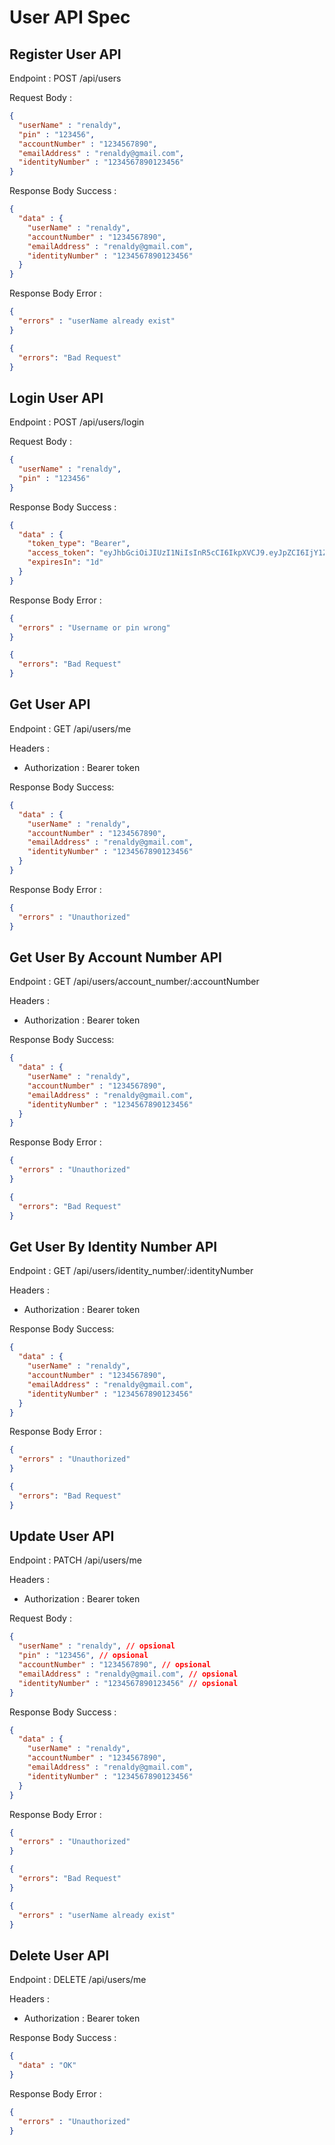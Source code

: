 # User API Spec

## Register User API

Endpoint :  POST /api/users 

Request Body :

```json
{
  "userName" : "renaldy",
  "pin" : "123456",
  "accountNumber" : "1234567890",
  "emailAddress" : "renaldy@gmail.com",
  "identityNumber" : "1234567890123456"
}
```

Response Body Success :

```json
{
  "data" : {
    "userName" : "renaldy",
    "accountNumber" : "1234567890",
    "emailAddress" : "renaldy@gmail.com",
    "identityNumber" : "1234567890123456"
  }
}
```

Response Body Error : 

```json
{
  "errors" : "userName already exist"
}
```
```json
{
  "errors": "Bad Request"
}
```

## Login User API

Endpoint : POST /api/users/login

Request Body :

```json
{
  "userName" : "renaldy",
  "pin" : "123456"
}
```

Response Body Success : 

```json
{
  "data" : {
    "token_type": "Bearer",
    "access_token": "eyJhbGciOiJIUzI1NiIsInR5cCI6IkpXVCJ9.eyJpZCI6IjY1ZGJhMmE2MmE4NDM2NzgxNzBhYTQ3NyIsInVzZXJOYW1lIjoicmVuYWxkeTMiLCJlbWFpbEFkZHJlc3MiOiJyZW5hbGR5M0BnbWFpbC5jb20iLCJhY2NvdW50TnVtYmVyIjoiMTIzNDU2Nzg5MDEyMzQ1MyIsImlkZW50aXR5TnVtYmVyIjoiMTIzNDU2Nzg5MDEyMzQ1MyIsImlhdCI6MTcwODg5MjkwNiwiZXhwIjoxNzA4OTc5MzA2fQ.HRzam7hNvpLklwCzc7neUD34VGU26t5oplPAuhPVjBE",
    "expiresIn": "1d"
  }
}
```

Response Body Error :

```json
{
  "errors" : "Username or pin wrong"
}
```
```json
{
  "errors": "Bad Request"
}
```

## Get User API

Endpoint : GET /api/users/me

Headers :
- Authorization : Bearer token

Response Body Success:

```json
{
  "data" : {
    "userName" : "renaldy",
    "accountNumber" : "1234567890",
    "emailAddress" : "renaldy@gmail.com",
    "identityNumber" : "1234567890123456"
  }
}
```

Response Body Error : 

```json
{
  "errors" : "Unauthorized"
}
```

## Get User By Account Number API

Endpoint : GET /api/users/account_number/:accountNumber

Headers :
- Authorization : Bearer token

Response Body Success:

```json
{
  "data" : {
    "userName" : "renaldy",
    "accountNumber" : "1234567890",
    "emailAddress" : "renaldy@gmail.com",
    "identityNumber" : "1234567890123456"
  }
}
```

Response Body Error : 

```json
{
  "errors" : "Unauthorized"
}
```
```json
{
  "errors": "Bad Request"
}
```

## Get User By Identity Number API

Endpoint : GET /api/users/identity_number/:identityNumber

Headers :
- Authorization : Bearer token

Response Body Success:

```json
{
  "data" : {
    "userName" : "renaldy",
    "accountNumber" : "1234567890",
    "emailAddress" : "renaldy@gmail.com",
    "identityNumber" : "1234567890123456"
  }
}
```

Response Body Error : 

```json
{
  "errors" : "Unauthorized"
}
```
```json
{
  "errors": "Bad Request"
}
```

## Update User API

Endpoint : PATCH /api/users/me

Headers :
- Authorization : Bearer token 

Request Body :

```json
{
  "userName" : "renaldy", // opsional
  "pin" : "123456", // opsional
  "accountNumber" : "1234567890", // opsional
  "emailAddress" : "renaldy@gmail.com", // opsional
  "identityNumber" : "1234567890123456" // opsional
}
```

Response Body Success : 

```json
{
  "data" : {
    "userName" : "renaldy",
    "accountNumber" : "1234567890",
    "emailAddress" : "renaldy@gmail.com",
    "identityNumber" : "1234567890123456"
  }
}
```

Response Body Error : 

```json
{
  "errors" : "Unauthorized"
}
```
```json
{
  "errors": "Bad Request"
}
```
```json
{
  "errors" : "userName already exist"
}
```


## Delete User API

Endpoint : DELETE /api/users/me

Headers :
- Authorization : Bearer token

Response Body Success : 

```json
{
  "data" : "OK"
}
```

Response Body Error : 

```json
{
  "errors" : "Unauthorized"
}
```
